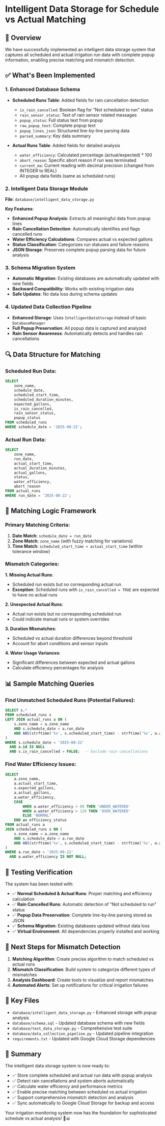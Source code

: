 # Intelligent Data Storage for Schedule vs Actual Matching

## 🎯 **Overview**

We have successfully implemented an intelligent data storage system that captures all scheduled and actual irrigation run data with complete popup information, enabling precise matching and mismatch detection.

## ✅ **What's Been Implemented**

### **1. Enhanced Database Schema**
- **Scheduled Runs Table**: Added fields for rain cancellation detection
  - `is_rain_cancelled`: Boolean flag for "Not scheduled to run" status
  - `rain_sensor_status`: Text of rain sensor related messages
  - `popup_status`: Full status text from popup
  - `raw_popup_text`: Complete popup text
  - `popup_lines_json`: Structured line-by-line parsing data
  - `parsed_summary`: Key data summary

- **Actual Runs Table**: Added fields for detailed analysis
  - `water_efficiency`: Calculated percentage (actual/expected) * 100
  - `abort_reason`: Specific abort reason if run was terminated
  - `current_ma`: Current reading with decimal precision (changed from INTEGER to REAL)
  - All popup data fields (same as scheduled runs)

### **2. Intelligent Data Storage Module**
**File**: `database/intelligent_data_storage.py`

**Key Features**:
- **Enhanced Popup Analysis**: Extracts all meaningful data from popup lines
- **Rain Cancellation Detection**: Automatically identifies and flags cancelled runs
- **Water Efficiency Calculations**: Compares actual vs expected gallons
- **Status Classification**: Categorizes run statuses and failure reasons
- **JSON Storage**: Preserves complete popup parsing data for future analysis

### **3. Schema Migration System**
- **Automatic Migration**: Existing databases are automatically updated with new fields
- **Backward Compatibility**: Works with existing irrigation data
- **Safe Updates**: No data loss during schema updates

### **4. Updated Data Collection Pipeline**
- **Enhanced Storage**: Uses `IntelligentDataStorage` instead of basic `DatabaseManager`
- **Full Popup Preservation**: All popup data is captured and analyzed
- **Rain Sensor Awareness**: Automatically detects and handles rain cancellations

## 🔍 **Data Structure for Matching**

### **Scheduled Run Data**:
```sql
SELECT 
    zone_name,
    schedule_date,
    scheduled_start_time,
    scheduled_duration_minutes,
    expected_gallons,
    is_rain_cancelled,
    rain_sensor_status,
    popup_status
FROM scheduled_runs 
WHERE schedule_date = '2025-08-22';
```

### **Actual Run Data**:
```sql
SELECT 
    zone_name,
    run_date,
    actual_start_time,
    actual_duration_minutes,
    actual_gallons,
    status,
    water_efficiency,
    abort_reason
FROM actual_runs 
WHERE run_date = '2025-08-22';
```

## 🔄 **Matching Logic Framework**

### **Primary Matching Criteria**:
1. **Date Match**: `schedule_date = run_date`
2. **Zone Match**: `zone_name` (with fuzzy matching for variations)
3. **Time Match**: `scheduled_start_time ≈ actual_start_time` (within tolerance window)

### **Mismatch Categories**:

**1. Missing Actual Runs**:
- Scheduled run exists but no corresponding actual run
- **Exception**: Scheduled runs with `is_rain_cancelled = TRUE` are expected to have no actual runs

**2. Unexpected Actual Runs**:
- Actual run exists but no corresponding scheduled run
- Could indicate manual runs or system overrides

**3. Duration Mismatches**:
- Scheduled vs actual duration differences beyond threshold
- Account for abort conditions and sensor inputs

**4. Water Usage Variances**:
- Significant differences between expected and actual gallons
- Calculate efficiency percentages for analysis

## 📊 **Sample Matching Queries**

### **Find Unmatched Scheduled Runs (Potential Failures)**:
```sql
SELECT s.*
FROM scheduled_runs s
LEFT JOIN actual_runs a ON (
    s.zone_name = a.zone_name 
    AND s.schedule_date = a.run_date
    AND ABS(strftime('%s', s.scheduled_start_time) - strftime('%s', a.actual_start_time)) <= 300  -- 5 min tolerance
)
WHERE s.schedule_date = '2025-08-22'
  AND a.id IS NULL
  AND s.is_rain_cancelled = FALSE;  -- Exclude rain cancellations
```

### **Find Water Efficiency Issues**:
```sql
SELECT 
    a.zone_name,
    a.actual_start_time,
    s.expected_gallons,
    a.actual_gallons,
    a.water_efficiency,
    CASE 
        WHEN a.water_efficiency < 80 THEN 'UNDER_WATERED'
        WHEN a.water_efficiency > 120 THEN 'OVER_WATERED'
        ELSE 'NORMAL'
    END as efficiency_status
FROM actual_runs a
JOIN scheduled_runs s ON (
    s.zone_name = a.zone_name 
    AND s.schedule_date = a.run_date
    AND ABS(strftime('%s', s.scheduled_start_time) - strftime('%s', a.actual_start_time)) <= 300
)
WHERE a.run_date = '2025-08-22'
  AND a.water_efficiency IS NOT NULL;
```

## 🧪 **Testing Verification**

The system has been tested with:
- ✅ **Normal Scheduled & Actual Runs**: Proper matching and efficiency calculation
- ✅ **Rain Cancelled Runs**: Automatic detection of "Not scheduled to run" status
- ✅ **Popup Data Preservation**: Complete line-by-line parsing stored as JSON
- ✅ **Schema Migration**: Existing databases updated without data loss
- ✅ **Virtual Environment**: All dependencies properly installed and working

## 🚀 **Next Steps for Mismatch Detection**

1. **Matching Algorithm**: Create precise algorithm to match scheduled vs actual runs
2. **Mismatch Classification**: Build system to categorize different types of mismatches
3. **Analysis Dashboard**: Create tools to visualize and report mismatches
4. **Automated Alerts**: Set up notifications for critical irrigation failures

## 📁 **Key Files**

- `database/intelligent_data_storage.py` - Enhanced storage with popup analysis
- `database/schema.sql` - Updated database schema with new fields
- `database/test_data_storage.py` - Comprehensive test suite
- `database/data_collection_pipeline.py` - Updated pipeline integration
- `requirements.txt` - Updated with Google Cloud Storage dependencies

## 🎉 **Summary**

The intelligent data storage system is now ready to:
- ✅ Store complete scheduled and actual run data with popup analysis
- ✅ Detect rain cancellations and system aborts automatically  
- ✅ Calculate water efficiency and performance metrics
- ✅ Enable precise matching between scheduled vs actual irrigation
- ✅ Support comprehensive mismatch detection and analysis
- ✅ Sync automatically to Google Cloud Storage for backup and access

Your irrigation monitoring system now has the foundation for sophisticated schedule vs actual analysis! 🌱📊
